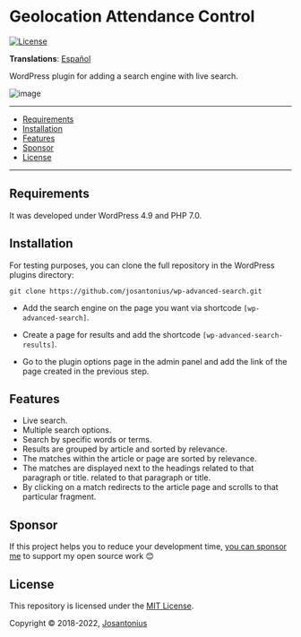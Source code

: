 # Geolocation Attendance Control

[![License](https://img.shields.io/badge/License-MIT-9b59b6.svg)](LICENSE)

**Translations**: [Español](.github/lang/es-ES/README.md)

WordPress plugin for adding a search engine with live search.

![image](public/images/demo.gif)

---

- [Requirements](#requirements)
- [Installation](#installation)
- [Features](#features)
- [Sponsor](#Sponsor)
- [License](#license)

---

## Requirements

It was developed under WordPress 4.9 and PHP 7.0.

## Installation

For testing purposes, you can clone the full repository in the WordPress plugins directory:

```console
git clone https://github.com/josantonius/wp-advanced-search.git
```

- Add the search engine on the page you want via shortcode `[wp-advanced-search]`.

- Create a page for results and add the shortcode `[wp-advanced-search-results]`.

- Go to the plugin options page in the admin panel and add the link of the page
created in the previous step.

## Features

- Live search.
- Multiple search options.
- Search by specific words or terms.
- Results are grouped by article and sorted by relevance.
- The matches within the article or page are sorted by relevance.
- The matches are displayed next to the headings related to that paragraph or title. related to
that paragraph or title.
- By clicking on a match redirects to the article page and scrolls to that particular fragment.

## Sponsor

If this project helps you to reduce your development time,
[you can sponsor me](https://github.com/josantonius#sponsor) to support my open source work :blush:

## License

This repository is licensed under the [MIT License](LICENSE).

Copyright © 2018-2022, [Josantonius](https://github.com/josantonius#contact)
